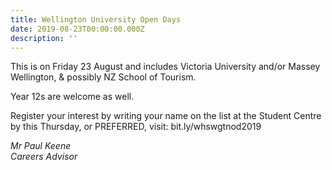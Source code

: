 ```yaml
---
title: Wellington University Open Days
date: 2019-08-23T00:00:00.000Z
description: ''
---
```

This is on Friday 23 August and includes Victoria University and/or Massey Wellington, & possibly NZ School of Tourism. 

Year 12s are welcome as well. 

Register your interest by writing your name on the list at the Student Centre by this Thursday, or PREFERRED, visit: bit.ly/whswgtnod2019

_Mr Paul Keene_  
_Careers Advisor_
